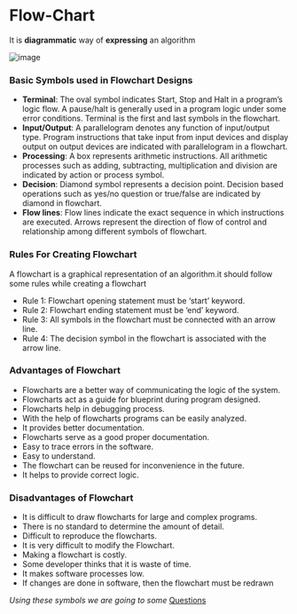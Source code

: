 # Flow-Chart

It is **diagrammatic** way of **expressing** an algorithm

![image](https://github.com/user-attachments/assets/a1447051-59f2-4af9-81fb-f0c4fa1e5543)

### Basic Symbols used in Flowchart Designs
- **Terminal**: The oval symbol indicates Start, Stop and Halt in a program’s logic flow. A pause/halt is generally used in a program logic under some error conditions. Terminal is the first and last symbols in the flowchart.
- **Input/Output**: A parallelogram denotes any function of input/output type. Program instructions that take input from input devices and display output on output devices are indicated with parallelogram in a flowchart.
- **Processing**: A box represents arithmetic instructions. All arithmetic processes such as adding, subtracting, multiplication and division are indicated by action or process symbol.
- **Decision**: Diamond symbol represents a decision point. Decision based operations such as yes/no question or true/false are indicated by diamond in flowchart.
- **Flow lines**: Flow lines indicate the exact sequence in which instructions are executed. Arrows represent the direction of flow of control and relationship among different symbols of flowchart. 

### Rules For Creating Flowchart 

A flowchart is a graphical representation of an algorithm.it should follow some rules while creating a flowchart

- Rule 1: Flowchart opening statement must be ‘start’ keyword.
- Rule 2:  Flowchart ending statement must be ‘end’ keyword.
- Rule 3: All symbols in the flowchart must be connected with an arrow line.
- Rule 4: The decision symbol in the flowchart is associated with the arrow line.

 

### Advantages of Flowchart

- Flowcharts are a better way of communicating the logic of the system.
- Flowcharts act as a guide for blueprint during program designed.
- Flowcharts help in debugging process.
- With the help of flowcharts programs can be easily analyzed.
- It provides better documentation.
- Flowcharts serve as a good proper documentation.
- Easy to trace errors in the software.
- Easy to understand.
- The flowchart can be reused for inconvenience in the future.
- It helps to provide correct logic.
 
### Disadvantages of Flowchart

- It is difficult to draw flowcharts for large and complex programs.
- There is no standard to determine the amount of detail.
- Difficult to reproduce the flowcharts.
- It is very difficult to modify the Flowchart.
- Making a flowchart is costly.
- Some developer thinks that it is waste of time.
- It makes software processes low.
- If changes are done in software, then the flowchart must be redrawn
 

*Using these symbols we are going to some*
[Questions](https://github.com/VaibhavGoyal01/cpp-dsa-journey/edit/main/DAY-1/Flow-Charts/Questions.md)
  
